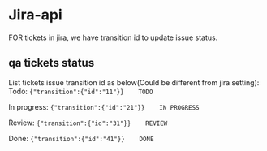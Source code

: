 # Jira-api
FOR tickets in jira, we have transition id to update issue status.

## qa tickets status
List tickets issue transition id as below(Could be different from jira setting):
Todo:
```{"transition":{"id":"11"}}    TODO```

In progress:
```{"transition":{"id":"21"}}    IN PROGRESS```

Review:
```{"transition":{"id":"31"}}    REVIEW```

Done:
```{"transition":{"id":"41"}}    DONE```
